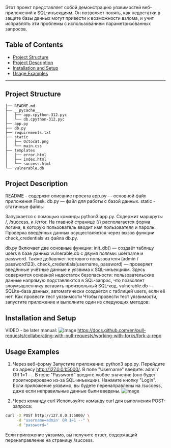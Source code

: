 Этот проект представляет собой демонстрацию уязвимостей веб-приложений к SQL-инъекциям. Он позволяет понять, как недостатки в защите базы данных могут привести к возможности взлома, и учит исправлять эти проблемы с использованием параметризованных запросов.

## Table of Contents
- [Project Structure](#project-structure)
- [Project Description](#project-description)
- [Installation and Setup](#installation-and-setup)
- [Usage Examples](#tests)
---

## Project Structure
```plaintext
├── README.md
├── __pycache__
│   ├── app.cpython-312.pyc
│   └── db.cpython-312.pyc
├── app.py
├── db.py
├── requirements.txt
├── static
│   ├── Octocat.png
│   └── main.css
├── templates
│   ├── error.html
│   ├── index.html
│   └── success.html
└── vulnerable.db
```
## Project Description

README - cодержит описание проекта
app.py — основной файл приложения Flask.
db.py — файл для работы с базой данных.
static - статичные файлы

Запускается с помощью команды python3 app.py.
Содержит маршруты /, /success, и /error.
На главной странице (/) располагается форма логина, в которую пользователь вводит имя пользователя и пароль. Проверка введённых данных осуществляется через вызов функции check_credentials из файла db.py.

db.py Включает две основные функции:
init_db() — создаёт таблицу users в базе данных vulnerable.db с двумя полями: username и password. Также добавляет тестового пользователя (admin / password123).
check_credentials(username, password) — проверяет введённые учётные данные и уязвима к SQL-инъекциям. Здесь содержится основной недостаток безопасности: пользовательские данные напрямую подставляются в SQL-запрос, что позволяет злоумышленнику вставить произвольный SQL-код.
vulnerable.db — SQLite-база данных, автоматически создаётся с таблицей users, если её нет.
Как провести тест уязвимости
Чтобы провести тест уязвимости, запустите приложение и выполните один из следующих методов:

## Installation and Setup
VIDEO - be later
manual:
  ![image](https://github.com/user-attachments/assets/a62d3b65-1dc1-4e24-8362-482a930766ad)
  https://docs.github.com/en/pull-requests/collaborating-with-pull-requests/working-with-forks/fork-a-repo
  



## Usage Examples

1. Через веб-форму
Запустите приложение: python3 app.py.
Перейдите по адресу http://127.0.0.1:5000/.
В поле "Username" введите: admin' OR 1=1 --.
В поле "Password" введите любое значение (оно будет проигнорировано из-за SQL-инъекции).
Нажмите кнопку "Login".
Если приложение уязвимо, вы будете перенаправлены на /success, даже если неправильные данные были введены.
![image](https://github.com/user-attachments/assets/be40eedd-f9e0-416d-8eac-6f138f6d86b9)

2. Через команду curl
Используйте команду curl для выполнения POST-запроса:

```sh
curl -X POST http://127.0.0.1:5000/ \
     -d "username=admin' OR 1=1 --" \
     -d "password="
```
Если приложение уязвимо, вы получите ответ, содержащий перенаправление на страницу /success.
